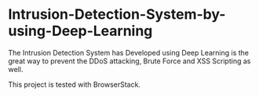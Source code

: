# Intrusion-Detection-System-by-using-Deep-Learning
The Intrusion Detection System has Developed using Deep Learning is the great way to prevent the DDoS attacking, Brute Force and XSS Scripting as well.

This project is tested with BrowserStack.
